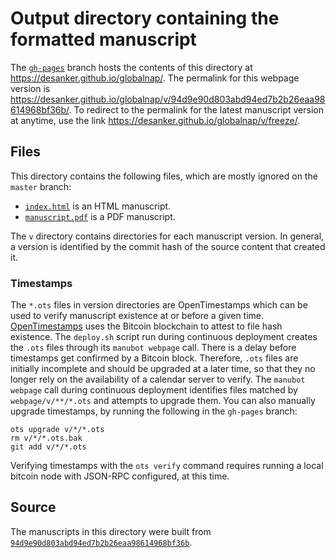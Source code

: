 # Output directory containing the formatted manuscript

The [`gh-pages`](https://github.com/desanker/globalnap/tree/gh-pages) branch hosts the contents of this directory at <https://desanker.github.io/globalnap/>.
The permalink for this webpage version is <https://desanker.github.io/globalnap/v/94d9e90d803abd94ed7b2b26eaa98614968bf36b/>.
To redirect to the permalink for the latest manuscript version at anytime, use the link <https://desanker.github.io/globalnap/v/freeze/>.

## Files

This directory contains the following files, which are mostly ignored on the `master` branch:

+ [`index.html`](index.html) is an HTML manuscript.
+ [`manuscript.pdf`](manuscript.pdf) is a PDF manuscript.

The `v` directory contains directories for each manuscript version.
In general, a version is identified by the commit hash of the source content that created it.

### Timestamps

The `*.ots` files in version directories are OpenTimestamps which can be used to verify manuscript existence at or before a given time.
[OpenTimestamps](https://opentimestamps.org/) uses the Bitcoin blockchain to attest to file hash existence.
The `deploy.sh` script run during continuous deployment creates the `.ots` files through its `manubot webpage` call.
There is a delay before timestamps get confirmed by a Bitcoin block.
Therefore, `.ots` files are initially incomplete and should be upgraded at a later time, so that they no longer rely on the availability of a calendar server to verify.
The `manubot webpage` call during continuous deployment identifies files matched by `webpage/v/**/*.ots` and attempts to upgrade them.
You can also manually upgrade timestamps, by running the following in the `gh-pages` branch:

```shell
ots upgrade v/*/*.ots
rm v/*/*.ots.bak
git add v/*/*.ots
```

Verifying timestamps with the `ots verify` command requires running a local bitcoin node with JSON-RPC configured, at this time.

## Source

The manuscripts in this directory were built from
[`94d9e90d803abd94ed7b2b26eaa98614968bf36b`](https://github.com/desanker/globalnap/commit/94d9e90d803abd94ed7b2b26eaa98614968bf36b).
